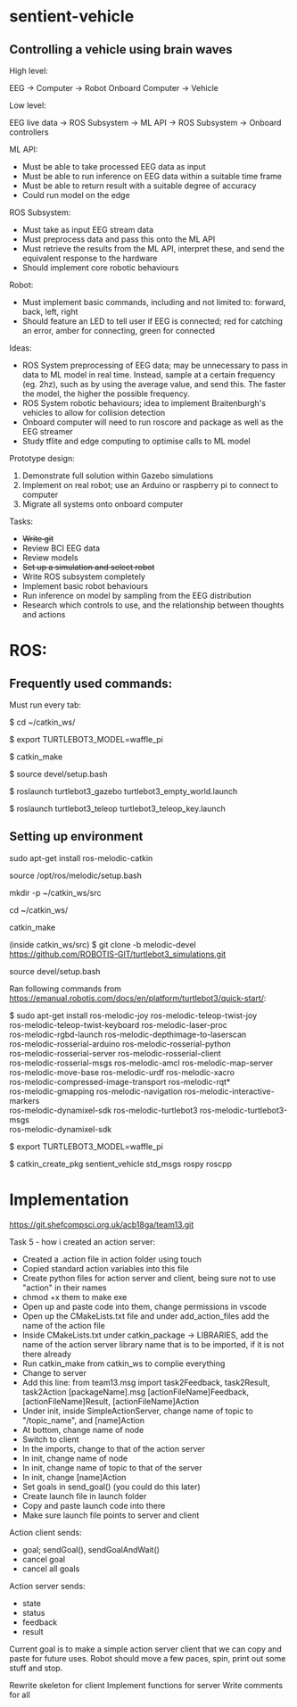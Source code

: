 # sentient-vehicle

## Controlling a vehicle using brain waves

High level:

EEG -> Computer -> Robot Onboard Computer -> Vehicle 

Low level:

EEG live data -> ROS Subsystem -> ML API -> ROS Subsystem -> Onboard controllers 

ML API:
- Must be able to take processed EEG data as input 
- Must be able to run inference on EEG data within a suitable time frame 
- Must be able to return result with a suitable degree of accuracy 
- Could run model on the edge

ROS Subsystem:
- Must take as input EEG stream data
- Must preprocess data and pass this onto the ML API 
- Must retrieve the results from the ML API, interpret these, and send the equivalent response to the hardware 
- Should implement core robotic behaviours 

Robot:
- Must implement basic commands, including and not limited to: forward, back, left, right 
- Should feature an LED to tell user if EEG is connected; red for catching an error, amber for connecting, green for connected

Ideas:
- ROS System preprocessing of EEG data; may be unnecessary to pass in data to ML model in real time. Instead, sample at a certain frequency (eg. 2hz), such as by using the average value, and send this. The faster the model, the higher the possible frequency.
- ROS System robotic behaviours; idea to implement Braitenburgh's vehicles to allow for collision detection 
- Onboard computer will need to run roscore and package as well as the EEG streamer 
- Study tflite and edge computing to optimise calls to ML model 

Prototype design:
1. Demonstrate full solution within Gazebo simulations
2. Implement on real robot; use an Arduino or raspberry pi to connect to computer 
3. Migrate all systems onto onboard computer 

Tasks:
- ~~Write git~~
- Review BCI EEG data
- Review models
- ~~Set up a simulation and select robot~~
- Write ROS subsystem completely
- Implement basic robot behaviours 
- Run inference on model by sampling from the EEG distribution
- Research which controls to use, and the relationship between thoughts and actions

# ROS:

## Frequently used commands:

Must run every tab:

$ cd ~/catkin_ws/

$ export TURTLEBOT3_MODEL=waffle_pi

$ catkin_make

$ source devel/setup.bash

$ roslaunch turtlebot3_gazebo turtlebot3_empty_world.launch

$ roslaunch turtlebot3_teleop turtlebot3_teleop_key.launch

## Setting up environment

sudo apt-get install ros-melodic-catkin

source /opt/ros/melodic/setup.bash

mkdir -p ~/catkin_ws/src

cd ~/catkin_ws/

catkin_make

(inside catkin_ws/src) $ git clone -b melodic-devel https://github.com/ROBOTIS-GIT/turtlebot3_simulations.git

source devel/setup.bash

Ran following commands from https://emanual.robotis.com/docs/en/platform/turtlebot3/quick-start/:

$ sudo apt-get install ros-melodic-joy ros-melodic-teleop-twist-joy \
  ros-melodic-teleop-twist-keyboard ros-melodic-laser-proc \
  ros-melodic-rgbd-launch ros-melodic-depthimage-to-laserscan \
  ros-melodic-rosserial-arduino ros-melodic-rosserial-python \
  ros-melodic-rosserial-server ros-melodic-rosserial-client \
  ros-melodic-rosserial-msgs ros-melodic-amcl ros-melodic-map-server \
  ros-melodic-move-base ros-melodic-urdf ros-melodic-xacro \
  ros-melodic-compressed-image-transport ros-melodic-rqt* \
  ros-melodic-gmapping ros-melodic-navigation ros-melodic-interactive-markers \
  ros-melodic-dynamixel-sdk ros-melodic-turtlebot3 ros-melodic-turtlebot3-msgs \
  ros-melodic-dynamixel-sdk

$ export TURTLEBOT3_MODEL=waffle_pi

$ catkin_create_pkg sentient_vehicle std_msgs rospy roscpp

# Implementation

https://git.shefcompsci.org.uk/acb18ga/team13.git



Task 5 - how i created an action server:
- Created a .action file in action folder using touch
- Copied standard action variables into this file
- Create python files for action server and client, being sure not to use "action" in their names
- chmod +x them to make exe
- Open up and paste code into them, change permissions in vscode
- Open up the CMakeLists.txt file and under add_action_files add the name of the action file
- Inside CMakeLists.txt under catkin_package -> LIBRARIES, add the name of the action server library name that is to be imported, if it is not there already
- Run catkin_make from catkin_ws to complie everything
- Change to server
- Add this line:
	from team13.msg import task2Feedback, task2Result, task2Action
	     [packageName].msg  [actionFileName]Feedback, [actionFileName]Result, [actionFileName]Action
- Under init, inside SimpleActionServer, change name of topic to "/topic_name", and [name]Action
- At bottom, change name of node 
- Switch to client
- In the imports, change to that of the action server
- In init, change name of node
- In init, change name of topic to that of the server 
- In init, change [name]Action
- Set goals in send_goal() (you could do this later)
- Create launch file in launch folder
- Copy and paste launch code into there
- Make sure launch file points to server and client



Action client sends:
- goal; sendGoal(), sendGoalAndWait()
- cancel goal
- cancel all goals

Action server sends:
- state
- status
- feedback 
- result


Current goal is to make a simple action server client that we can copy and paste for future uses. Robot should move a few paces, spin, print out some stuff and stop.

Rewrite skeleton for client
Implement functions for server
Write comments for all 

